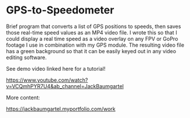 # GPS-to-Speedometer
Brief program that converts a list of GPS positions to speeds, then saves those real-time speed values as an MP4 video file. I wrote this so that I could display a real time speed as a video overlay on any FPV or GoPro footage I use in combination with my GPS module. The resulting video file has a green background so that it can be easily keyed out in any video editing software. 

See demo video linked here for a tutorial!

https://www.youtube.com/watch?v=VCQmhPYR7U4&ab_channel=JackBaumgartel


More content:

https://jackbaumgartel.myportfolio.com/work


